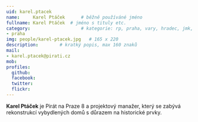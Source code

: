 ```yaml
---
uid: karel.ptacek
name:     Karel Ptáček  	# běžně používáné jméno
fullname: Karel Ptáček	# jméno s tituly etc.
category:                 	# kategorie: rp, praha, vary, hradec, jmk, senat
- praha
img: people/karel-ptacek.jpg   # 165 x 220
description:      	# kratký popis, max 160 znaků
mail:
- karel.ptacek@pirati.cz
mob:
profiles:
  github:       
  facebook:    
  twitter: 		  
  flickr:		  
---
```


**Karel Ptáček** je Pirát na Praze 8 a projektový manažer, který se zabývá rekonstrukcí vybydlených domů s důrazem na historické prvky. 

